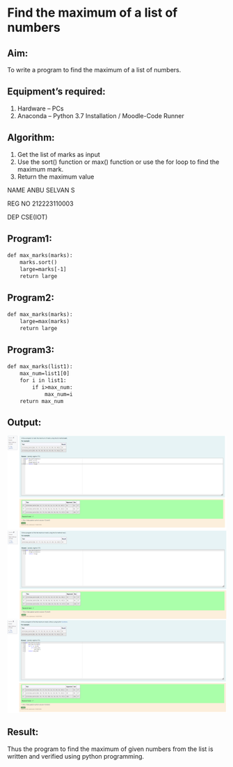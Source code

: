 # Find the maximum of a list of numbers
## Aim:
To write a program to find the maximum of a list of numbers.
## Equipment’s required:
1.	Hardware – PCs
2.	Anaconda – Python 3.7 Installation / Moodle-Code Runner
## Algorithm:
1.	Get the list of marks as input
2.	Use the sort() function or max() function or use the for loop to find the maximum mark.
3.	Return the maximum value


NAME ANBU SELVAN S
 
REG NO 212223110003

DEP CSE(IOT)

## Program1:
```
def max_marks(marks):
    marks.sort()
    large=marks[-1]
    return large
```
## Program2:
```
def max_marks(marks):
    large=max(marks)
    return large
```    

## Program3:
```
def max_marks(list1):
    max_num=list1[0]
    for i in list1:
        if i>max_num:
            max_num=i
    return max_num
```


## Output:
![alt text](image.png)
![alt text](image-1.png)
![alt text](image-2.png)
## Result:
Thus the program to find the maximum of given numbers from the list is written and verified using python programming.
